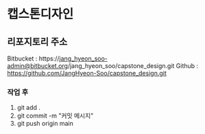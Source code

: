 # 캡스톤디자인

## 리포지토리 주소
Bitbucket : https://jang_hyeon_soo-admin@bitbucket.org/jang_hyeon_soo/capstone_design.git
Github : https://github.com/JangHyeon-Soo/capstone_design.git
### 작업 후
1. git add .
2. git commit -m "커밋 메시지"
3. git push origin main 

